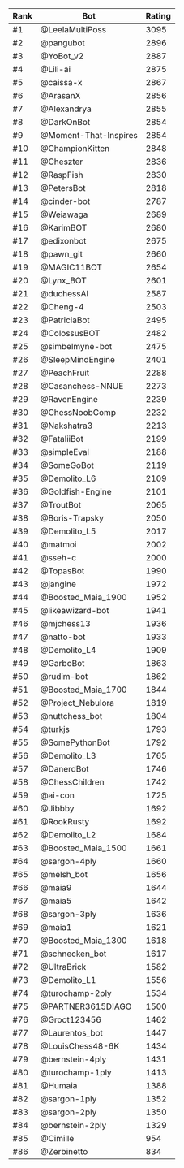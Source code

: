 Rank|Bot|Rating
---|---|---
#1|@LeelaMultiPoss|3095
#2|@pangubot|2896
#3|@YoBot_v2|2887
#4|@Lili-ai|2875
#5|@caissa-x|2867
#6|@ArasanX|2856
#7|@Alexandrya|2855
#8|@DarkOnBot|2854
#9|@Moment-That-Inspires|2854
#10|@ChampionKitten|2848
#11|@Cheszter|2836
#12|@RaspFish|2830
#13|@PetersBot|2818
#14|@cinder-bot|2787
#15|@Weiawaga|2689
#16|@KarimBOT|2680
#17|@edixonbot|2675
#18|@pawn_git|2660
#19|@MAGIC11BOT|2654
#20|@Lynx_BOT|2601
#21|@duchessAI|2587
#22|@Cheng-4|2503
#23|@PatriciaBot|2495
#24|@ColossusBOT|2482
#25|@simbelmyne-bot|2475
#26|@SleepMindEngine|2401
#27|@PeachFruit|2288
#28|@Casanchess-NNUE|2273
#29|@RavenEngine|2239
#30|@ChessNoobComp|2232
#31|@Nakshatra3|2213
#32|@FataliiBot|2199
#33|@simpleEval|2188
#34|@SomeGoBot|2119
#35|@Demolito_L6|2109
#36|@Goldfish-Engine|2101
#37|@TroutBot|2065
#38|@Boris-Trapsky|2050
#39|@Demolito_L5|2017
#40|@matmoi|2002
#41|@sseh-c|2000
#42|@TopasBot|1990
#43|@jangine|1972
#44|@Boosted_Maia_1900|1952
#45|@likeawizard-bot|1941
#46|@mjchess13|1936
#47|@natto-bot|1933
#48|@Demolito_L4|1909
#49|@GarboBot|1863
#50|@rudim-bot|1862
#51|@Boosted_Maia_1700|1844
#52|@Project_Nebulora|1819
#53|@nuttchess_bot|1804
#54|@turkjs|1793
#55|@SomePythonBot|1792
#56|@Demolito_L3|1765
#57|@DanerdBot|1746
#58|@ChessChildren|1742
#59|@ai-con|1725
#60|@Jibbby|1692
#61|@RookRusty|1692
#62|@Demolito_L2|1684
#63|@Boosted_Maia_1500|1661
#64|@sargon-4ply|1660
#65|@melsh_bot|1656
#66|@maia9|1644
#67|@maia5|1642
#68|@sargon-3ply|1636
#69|@maia1|1621
#70|@Boosted_Maia_1300|1618
#71|@schnecken_bot|1617
#72|@UltraBrick|1582
#73|@Demolito_L1|1556
#74|@turochamp-2ply|1534
#75|@PARTNER3615DIAGO|1500
#76|@Groot123456|1462
#77|@Laurentos_bot|1447
#78|@LouisChess48-6K|1434
#79|@bernstein-4ply|1431
#80|@turochamp-1ply|1413
#81|@Humaia|1388
#82|@sargon-1ply|1352
#83|@sargon-2ply|1350
#84|@bernstein-2ply|1329
#85|@Cimille|954
#86|@Zerbinetto|834
